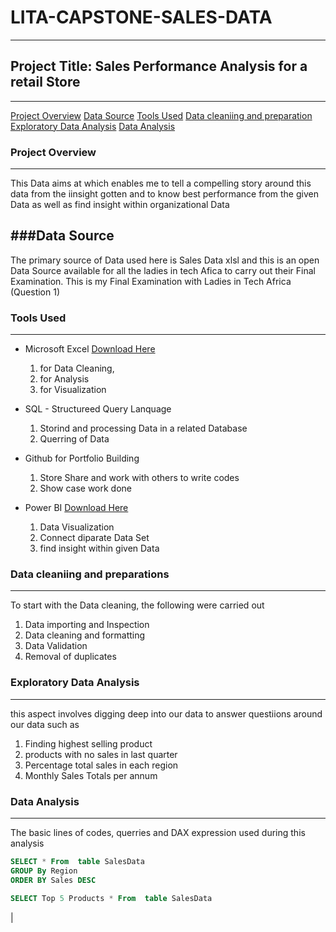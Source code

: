 # LITA-CAPSTONE-SALES-DATA
---

## Project Title: Sales Performance Analysis for a retail Store
---
[Project Overview](#project-overview)
[Data Source](#data-source)
[Tools Used](#tools-used)
[Data cleaniing and preparation](#data-cleaniing-and-preparation)
[Exploratory Data Analysis](#exploratory-data-analysis)
 [Data Analysis](#data-analysis)


### Project Overview
---
This Data aims at which enables me to tell a compelling story around this data from the iinsight gotten and to know best performance from the given Data as well as find insight within organizational Data

###Data Source
---
The primary source of Data used here is Sales Data xlsl and this is an open Data Source available for all the ladies in tech Afica to carry out their Final Examination. This is my Final Examination with Ladies in Tech Africa (Question 1)

### Tools Used
---
- Microsoft Excel [Download Here](https://www.microsoft.com)
  1. for Data Cleaning,
  2. for Analysis
  3. for Visualization
     
- SQL - Structureed Query Lanquage  
  1. Storind and processing Data in a related Database
  2. Querring of Data
  
- Github for Portfolio Building
  1. Store Share and work with others to write codes
  2. Show case work done
    
- Power BI [Download Here](https://www.microsoft.com)
  1.  Data Visualization
  2. Connect diparate Data Set
  3. find insight within given Data

### Data cleaniing and preparations
---
To start with the Data cleaning, the following were carried out
  1.  Data importing and Inspection
  2.  Data cleaning and formatting
  3.  Data Validation
  4.  Removal of duplicates

### Exploratory Data Analysis
---
this aspect involves digging deep into our data to answer questiions around our data such as
  1.  Finding highest selling product
  2. products with no sales in last quarter
  3. Percentage total sales in each region
  4. Monthly Sales Totals per annum

### Data Analysis
---
The basic lines of codes, querries and DAX expression used during this analysis
```SQL
SELECT * From  table SalesData
GROUP By Region
ORDER BY Sales DESC

SELECT Top 5 Products * From  table SalesData   
```

|

